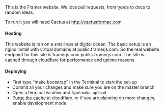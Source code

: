 This is the Framer website. We love pull requests, from typos to docs to random ideas.

To run it you will need Cactus at http://cactusformac.com

#### Hosting

This website is ran on a small vps at digital ocean. The basic setup is an nginx install with virtual domains at public.framerjs.com. So the real website endpoint for this site is framerjs.com.public.framerjs.com. The site is cached through cloudflare for performance and uptime reasons.

#### Deploying

- First type “make bootstrap” in the Terminal to start the set-up
- Commit all your changes and make sure you are on the master branch
- Open a terminal window and type `make upload`
- [Purge the cache](https://www.cloudflare.com/a/caching/framerjs.com) at cloudflare, or if you are planning on more changes, enable development mode